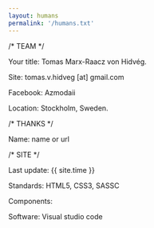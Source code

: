 ```yaml
---
layout: humans
permalink: '/humans.txt'
---
```


/* TEAM */

                            
Your title: Tomas Marx-Raacz von Hidvég.

                            
Site: tomas.v.hidveg [at] gmail.com

                            
Facebook: Azmodaii

                            
Location: Stockholm, Sweden.

                         
                 

						

							
/* THANKS */

							
Name: name or url

						
                 

                        

                            
/* SITE */

                            
Last update: {{ site.time }} 

                            
Standards: HTML5, CSS3, SASSC

                            
Components: 

                            
Software: Visual studio code